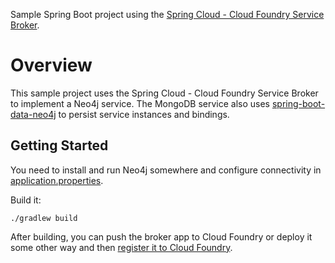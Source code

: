 Sample Spring Boot project using the [Spring Cloud - Cloud Foundry Service Broker](https://github.com/spring-cloud/spring-cloud-cloudfoundry-service-broker).

# Overview

This sample project uses the Spring Cloud - Cloud Foundry Service Broker to implement a Neo4j service. The MongoDB service also uses [spring-boot-data-neo4j](https://github.com/spring-projects/spring-boot/tree/master/spring-boot-starters/spring-boot-starter-data-neo4j) to persist service instances and bindings.

## Getting Started

You need to install and run Neo4j somewhere and configure connectivity in [application.properties](src/main/resources/application.properties).

Build it:

    ./gradlew build

After building, you can push the broker app to Cloud Foundry or deploy it some other way and then [register it to Cloud Foundry](http://docs.cloudfoundry.org/services/managing-service-brokers.html#register-broker).



